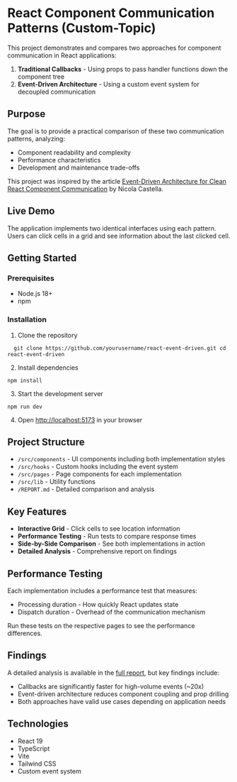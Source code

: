 # React Component Communication Patterns (Custom-Topic)

This project demonstrates and compares two approaches for component communication in React applications:

1. **Traditional Callbacks** - Using props to pass handler functions down the component tree
2. **Event-Driven Architecture** - Using a custom event system for decoupled communication

## Purpose

The goal is to provide a practical comparison of these two communication patterns, analyzing:
- Component readability and complexity
- Performance characteristics
- Development and maintenance trade-offs

This project was inspired by the article [Event-Driven Architecture for Clean React Component Communication](https://dev.to/nicolalc/event-driven-architecture-for-clean-react-component-communication-fph) by Nicola Castella.

## Live Demo

The application implements two identical interfaces using each pattern. Users can click cells in a grid and see information about the last clicked cell.

## Getting Started

### Prerequisites

- Node.js 18+
- npm

### Installation

1. Clone the repository

```
  git clone https://github.com/yourusername/react-event-driven.git cd react-event-driven
```

2. Install dependencies

```
npm install
```

3. Start the development server

```
npm run dev
```

4. Open [http://localhost:5173](http://localhost:5173) in your browser

## Project Structure

- `/src/components` - UI components including both implementation styles
- `/src/hooks` - Custom hooks including the event system
- `/src/pages` - Page components for each implementation
- `/src/lib` - Utility functions
- `/REPORT.md` - Detailed comparison and analysis

## Key Features

- **Interactive Grid** - Click cells to see location information
- **Performance Testing** - Run tests to compare response times
- **Side-by-Side Comparison** - See both implementations in action
- **Detailed Analysis** - Comprehensive report on findings

## Performance Testing

Each implementation includes a performance test that measures:
- Processing duration - How quickly React updates state
- Dispatch duration - Overhead of the communication mechanism

Run these tests on the respective pages to see the performance differences.

## Findings

A detailed analysis is available in the [full report](./REPORT.md), but key findings include:

- Callbacks are significantly faster for high-volume events (~20x)
- Event-driven architecture reduces component coupling and prop drilling
- Both approaches have valid use cases depending on application needs

## Technologies

- React 19
- TypeScript
- Vite
- Tailwind CSS
- Custom event system